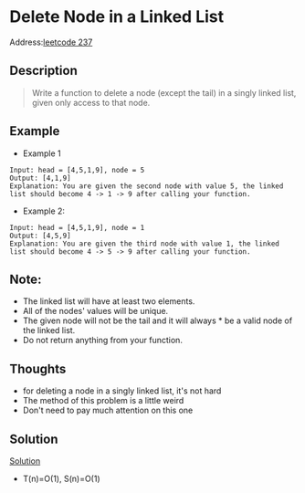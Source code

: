 # Delete Node in a Linked List
Address:[leetcode 237](https://leetcode.com/problems/delete-node-in-a-linked-list/)
## Description
> Write a function to delete a node (except the tail) in a singly linked list, given only access to that node.

## Example
* Example 1
```
Input: head = [4,5,1,9], node = 5
Output: [4,1,9]
Explanation: You are given the second node with value 5, the linked list should become 4 -> 1 -> 9 after calling your function.
```
* Example 2:
```
Input: head = [4,5,1,9], node = 1
Output: [4,5,9]
Explanation: You are given the third node with value 1, the linked list should become 4 -> 5 -> 9 after calling your function.
```
## Note:
* The linked list will have at least two elements.
* All of the nodes' values will be unique.
* The given node will not be the tail and it will always * be a valid node of the linked list.
* Do not return anything from your function.

## Thoughts
* for deleting a node in a singly linked list, it's not hard
* The method of this problem is a little weird
* Don't need to pay much attention on this one

## Solution
[Solution]()
- T(n)=O(1), S(n)=O(1)

